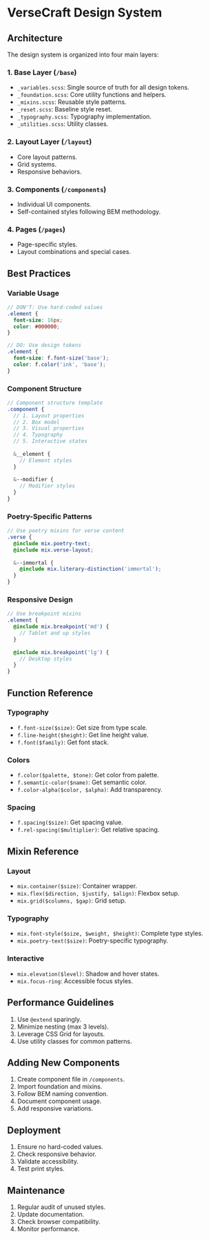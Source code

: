 # VerseCraft Design System

## Architecture

The design system is organized into four main layers:

### 1. Base Layer (`/base`)
- `_variables.scss`: Single source of truth for all design tokens.
- `_foundation.scss`: Core utility functions and helpers.
- `_mixins.scss`: Reusable style patterns.
- `_reset.scss`: Baseline style reset.
- `_typography.scss`: Typography implementation.
- `_utilities.scss`: Utility classes.

### 2. Layout Layer (`/layout`)
- Core layout patterns.
- Grid systems.
- Responsive behaviors.

### 3. Components (`/components`)
- Individual UI components.
- Self-contained styles following BEM methodology.

### 4. Pages (`/pages`)
- Page-specific styles.
- Layout combinations and special cases.

## Best Practices

### Variable Usage

```scss
// DON'T: Use hard-coded values
.element {
  font-size: 16px;
  color: #000000;
}

// DO: Use design tokens
.element {
  font-size: f.font-size('base');
  color: f.color('ink', 'base');
}
```

### Component Structure

```scss
// Component structure template
.component {
  // 1. Layout properties
  // 2. Box model
  // 3. Visual properties
  // 4. Typography
  // 5. Interactive states
  
  &__element {
    // Element styles
  }
  
  &--modifier {
    // Modifier styles
  }
}
```

### Poetry-Specific Patterns

```scss
// Use poetry mixins for verse content
.verse {
  @include mix.poetry-text;
  @include mix.verse-layout;
  
  &--immortal {
    @include mix.literary-distinction('immortal');
  }
}
```

### Responsive Design

```scss
// Use breakpoint mixins
.element {
  @include mix.breakpoint('md') {
    // Tablet and up styles
  }
  
  @include mix.breakpoint('lg') {
    // Desktop styles
  }
}
```

## Function Reference

### Typography
- `f.font-size($size)`: Get size from type scale.
- `f.line-height($height)`: Get line height value.
- `f.font($family)`: Get font stack.

### Colors
- `f.color($palette, $tone)`: Get color from palette.
- `f.semantic-color($name)`: Get semantic color.
- `f.color-alpha($color, $alpha)`: Add transparency.

### Spacing
- `f.spacing($size)`: Get spacing value.
- `f.rel-spacing($multiplier)`: Get relative spacing.

## Mixin Reference

### Layout
- `mix.container($size)`: Container wrapper.
- `mix.flex($direction, $justify, $align)`: Flexbox setup.
- `mix.grid($columns, $gap)`: Grid setup.

### Typography
- `mix.font-style($size, $weight, $height)`: Complete type styles.
- `mix.poetry-text($size)`: Poetry-specific typography.

### Interactive
- `mix.elevation($level)`: Shadow and hover states.
- `mix.focus-ring`: Accessible focus styles.

## Performance Guidelines

1. Use `@extend` sparingly.
2. Minimize nesting (max 3 levels).
3. Leverage CSS Grid for layouts.
4. Use utility classes for common patterns.

## Adding New Components

1. Create component file in `/components`.
2. Import foundation and mixins.
3. Follow BEM naming convention.
4. Document component usage.
5. Add responsive variations.

## Deployment

1. Ensure no hard-coded values.
2. Check responsive behavior.
3. Validate accessibility.
4. Test print styles.

## Maintenance

1. Regular audit of unused styles.
2. Update documentation.
3. Check browser compatibility.
4. Monitor performance.